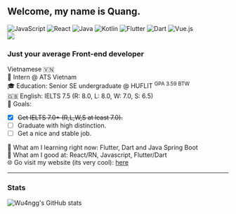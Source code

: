 ## Welcome, my name is Quang.
![JavaScript](https://img.shields.io/badge/javascript-%23323330.svg?style=for-the-badge&logo=javascript&logoColor=%23F7DF1E)
![React](https://img.shields.io/badge/react-%2320232a.svg?style=for-the-badge&logo=react&logoColor=%2361DAFB)
![Java](https://img.shields.io/badge/java-%23ED8B00.svg?style=for-the-badge&logo=openjdk&logoColor=white)
![Kotlin](https://img.shields.io/badge/kotlin-%237F52FF.svg?style=for-the-badge&logo=kotlin&logoColor=white)
![Flutter](https://img.shields.io/badge/Flutter-%2302569B.svg?style=for-the-badge&logo=Flutter&logoColor=white)
![Dart](https://img.shields.io/badge/dart-%230175C2.svg?style=for-the-badge&logo=dart&logoColor=white)
![Vue.js](https://img.shields.io/badge/vuejs-%2335495e.svg?style=for-the-badge&logo=vuedotjs&logoColor=%234FC08D)\
![](https://komarev.com/ghpvc/?username=wu4ngg&color=green)
### Just your average Front-end developer
Vietnamese 🇻🇳\
🏢 Intern @ ATS Vietnam\
🎓 Education: Senior SE undergraduate @ HUFLIT <sup>GPA 3.59 BTW</sup>\
🇬🇧 English: IELTS 7.5 (R: 8.0, L: 8.0, W: 7.0, S: 6.5)\
🎯 Goals: 
- [x] ~~Get IELTS 7.0+ (R,L,W,S at least 7.0).~~
- [ ] Graduate with high distinction.
- [ ] Get a nice and stable job.

🌱 What am I learning right now: Flutter, Dart and Java Spring Boot\
💯 What am I good at: React/RN, Javascript, Flutter/Dart\
🌐 Go visit my website (its very cool): [here](https://fowardslash.vercel.app/#/)
<hr>

### Stats
![Wu4ngg's GitHub stats](https://github-readme-stats.vercel.app/api?username=wu4ngg&show_icons=true&theme=default)
